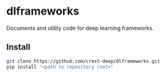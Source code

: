 # dlframeworks
Documents and utility code for deep learning frameworks.

## Install

```sh
git clone https://github.com/crest-deep/dlframeworks.git
pip install "<path to repository root>"
```
